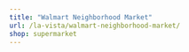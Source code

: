 ```yaml
---
title: "Walmart Neighborhood Market"
url: /la-vista/walmart-neighborhood-market/
shop: supermarket
---
```

